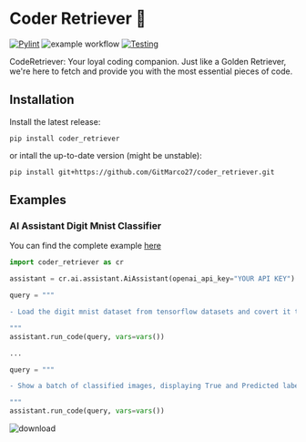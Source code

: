 # Coder Retriever 🦮

[![Pylint](https://github.com/GitMarco27/coder_retriever/actions/workflows/pylint.yml/badge.svg?branch=main)](https://github.com/GitMarco27/coder_retriever/actions/workflows/pylint.yml)
![example workflow](https://img.shields.io/github/license/GitMarco27/GitMarco)
[![Testing](https://github.com/GitMarco27/coder_retriever/actions/workflows/python-package.yml/badge.svg)](https://github.com/GitMarco27/coder_retriever/actions/workflows/python-package.yml)

CodeRetriever: Your loyal coding companion. Just like a Golden Retriever, we're here to fetch and provide you with the most essential pieces of code. 

## Installation

Install the latest release:

`
  pip install coder_retriever
`

or intall the up-to-date version (might be unstable):

`
  pip install git+https://github.com/GitMarco27/coder_retriever.git
`

## Examples

### AI Assistant Digit Mnist Classifier

You can find the complete example [here](https://github.com/GitMarco27/coder_retriever/blob/main/examples/notebooks/digit_mnist_0_1_2.ipynb)

```python
import coder_retriever as cr

assistant = cr.ai.assistant.AiAssistant(openai_api_key="YOUR API KEY")

query = """

- Load the digit mnist dataset from tensorflow datasets and covert it to X (images) and Y (labels) as numpy arrays

"""
assistant.run_code(query, vars=vars())

...

query = """

- Show a batch of classified images, displaying True and Predicted labels.

"""
assistant.run_code(query, vars=vars())
```

![download](https://github.com/GitMarco27/coder_retriever/assets/72693100/7a646205-9e3b-4bba-89f5-317d2a313369)
